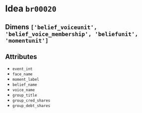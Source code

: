 # Idea `br00020`

## Dimens `['belief_voiceunit', 'belief_voice_membership', 'beliefunit', 'momentunit']`

## Attributes
- `event_int`
- `face_name`
- `moment_label`
- `belief_name`
- `voice_name`
- `group_title`
- `group_cred_shares`
- `group_debt_shares`
